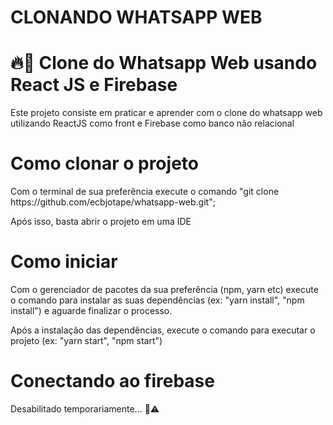 # CLONANDO WHATSAPP WEB 
<h1>🔥📱 Clone do Whatsapp Web usando React JS e Firebase</h1>
<p>Este projeto consiste em praticar e aprender com o clone do whatsapp web utilizando ReactJS como front e Firebase como banco não relacional</p>
<h1>Como clonar o projeto</h1>
<p>Com o terminal de sua preferência execute o comando "git clone https://github.com/ecbjotape/whatsapp-web.git";</p>
<p>Após isso, basta abrir o projeto em uma IDE</p>
<h1>Como iniciar</h1>
<p>Com o gerenciador de pacotes da sua preferência (npm, yarn etc) execute o comando para instalar as suas dependências (ex: "yarn install", "npm install") e aguarde finalizar o processo.</p>
<p>Após a instalação das dependências, execute o comando para executar o projeto (ex: "yarn start", "npm start")</p>
<h1> Conectando ao firebase </h1>
<p> Desabilitado temporariamente... 🚧⚠️</p>


